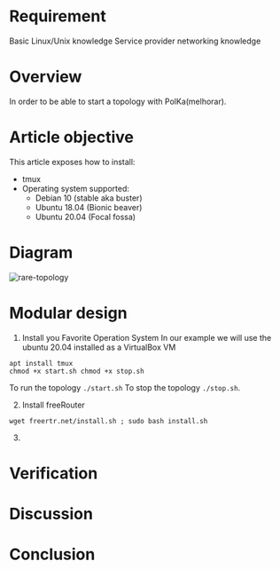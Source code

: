 # Requirement
Basic Linux/Unix knowledge
Service provider networking knowledge


# Overview
In order to be able to start a topology with PolKa(melhorar). 

# Article objective
This article exposes how to install:
- tmux
- Operating system supported:
  - Debian 10 (stable aka buster)
  - Ubuntu 18.04 (Bionic beaver)
  - Ubuntu 20.04 (Focal fossa)

# Diagram 
![rare-topology](https://user-images.githubusercontent.com/56919528/145196623-cc872b6d-7c48-4d83-9410-e6f2e1e23836.jpeg)

# Modular design
1. Install you Favorite Operation System
In our example we will use the ubuntu 20.04 installed as a VirtualBox VM
```
apt install tmux
chmod +x start.sh chmod +x stop.sh
```
To run the topology `./start.sh` To stop the topology `./stop.sh`.

2. Install freeRouter
```
wget freertr.net/install.sh ; sudo bash install.sh
```

3.  


# Verification

# Discussion

# Conclusion
